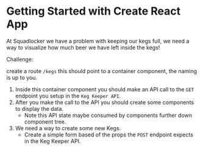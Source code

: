 # Getting Started with Create React App

At Squadlocker we have a problem with keeping our kegs full, we need a way to visualize how much beer we have left inside the kegs! 

Challenge: 

create a route `/kegs` this should point to a container component, the naming is up to you. 
   1. Inside this container component you should make an API call to the `GET` endpoint you setup in the `Keg Keeper API`. 
   2. After you make the call to the API you should create some components to display the data.  
       * Note this API state maybe consumed by components further down component tree.    
   3. We need a way to create some new Kegs.
      * Create a simple form based of the props the `POST` endpoint expects in the Keg Keeper API.
